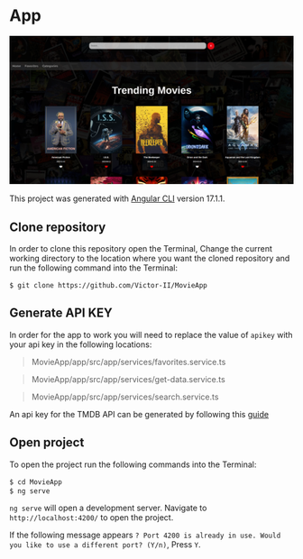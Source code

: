 # App
![Alt text](/presentation.png?raw=true "PresentationImg")

This project was generated with [Angular CLI](https://github.com/angular/angular-cli) version 17.1.1.

## Clone repository
In order to clone this repository open the Terminal, Change the current working directory to the location where you want the cloned repository and run the following command into the Terminal:

```
$ git clone https://github.com/Victor-II/MovieApp
```
## Generate API KEY
In order for the app to work you will need to replace the value of `apikey` with your api key in the following locations:

> MovieApp/app/src/app/services/favorites.service.ts

> MovieApp/app/src/app/services/get-data.service.ts

> MovieApp/app/src/app/services/search.service.ts

An api key for the TMDB API can be generated by following this [guide](https://developer.themoviedb.org/docs/getting-started)

## Open project
To open the project run the following commands into the Terminal:

```
$ cd MovieApp
$ ng serve
```

`ng serve` will open a development server. Navigate to `http://localhost:4200/` to open the project.

If the following message appears `? Port 4200 is already in use. Would you like to use a different port? (Y/n)`, Press `Y`.

